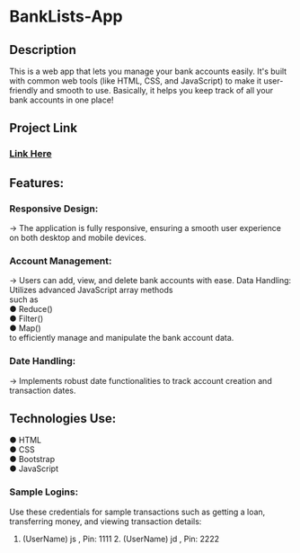 # BankLists-App
## Description
This is a web app that lets you manage your bank accounts easily. It's built with common web tools (like HTML, CSS, and JavaScript) to make it user-friendly and smooth to use. Basically, it helps you keep track of all your bank accounts in one place!

## Project Link
 ### [Link Here](https://priyanshucoder007.github.io/Banklists-app/)

## Features:
 ### Responsive Design: 
   -> The application is fully responsive, ensuring a smooth user experience on both desktop and mobile devices. 
 ### Account Management: 
  -> Users can add, view, and delete bank accounts with ease. Data Handling: Utilizes advanced JavaScript array methods<br> 
 such as<br> 
 ● Reduce()<br> 
 ● Filter()<br> 
 ● Map()<br> 
 to efficiently manage and manipulate the bank account data. 
 
 ### Date Handling:
 -> Implements robust date functionalities to track account creation and transaction dates. 
 
 
 ## Technologies Use: 
 ● HTML<br> 
 ● CSS<br>
 ● Bootstrap<br>
 ● JavaScript

### Sample Logins: 
Use these credentials for sample transactions such as getting a loan, transferring money, and viewing transaction details:

1. (UserName) js , Pin: 1111 2. (UserName) jd , Pin: 2222 
 
